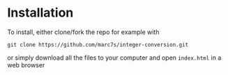 # Installation
To install, either clone/fork the repo for example with
```git
git clone https://github.com/marc7s/integer-conversion.git
```
or simply download all the files to your computer and open `index.html` in a web browser